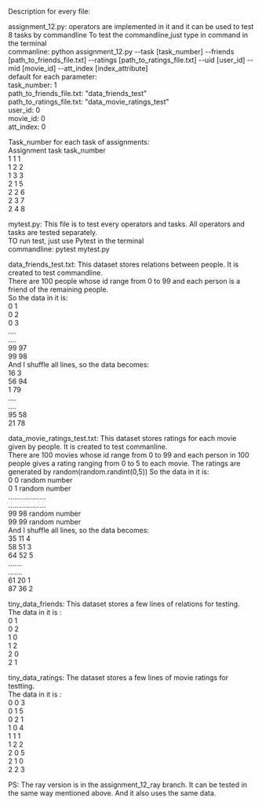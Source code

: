 Description for every file:

assignment_12.py: operators are implemented in it and it can be used to test 8 tasks by commandline
To test the commandline,just type in command in the terminal  
commanline: python assignment_12.py --task [task_number] --friends [path_to_friends_file.txt] --ratings [path_to_ratings_file.txt] --uid [user_id] --mid [movie_id] --att_index [index_attribute]  
default for each parameter:  
task_number: 1  
path_to_friends_file.txt: "data_friends_test"  
path_to_ratings_file.txt: "data_movie_ratings_test"  
user_id: 0  
movie_id: 0  
att_index: 0  

Task_number for each task of assignments:  
Assignment     task     task_number  
    1            1           1    
    1            2           2   
    1            3           3   
    2            1           5    
    2            2           6    
    2            3           7   
    2            4           8   
    

mytest.py: This file is to test every operators and tasks. All operators and tasks are tested separately.  
TO run test, just use Pytest in the terminal  
commandline: pytest mytest.py  

data_friends_test.txt: This dataset stores relations between people. It is created to test commandline.  
There are 100 people whose id range from 0 to 99 and each person is a friend of the remaining people.  
So the data in it is:  
0  1  
0  2  
0  3  
....  
....  
99  97  
99  98   
And I shuffle all lines, so the data becomes:  
16 3  
56 94  
1 79  
....  
....  
95 58  
21 78  

data_movie_ratings_test.txt: This dataset stores ratings for each movie given by people. It is created to test commanline.   
There are 100 movies whose id range from 0 to 99 and each person in 100 people gives a rating ranging from 0 to 5 to each movie. The ratings are generated by random(random.randint(0,5))
So the data in it is:  
0  0  random number   
0  1  random number  
...................  
...................  
99 98 random number  
99 99 random number  
And I shuffle all lines, so the data becomes:  
35 11 4  
58 51 3  
64 52 5  
.......  
.......  
61 20 1  
87 36 2  

tiny_data_friends: This dataset stores a few lines of relations for testing.  
The data in it is :  
0  1  
0  2  
1  0  
1  2  
2  0  
2  1  

tiny_data_ratings: The dataset stores a few lines of movie ratings for testting.  
The data in it is :  
0  0  3  
0  1  5  
0  2  1  
1  0  4  
1  1  1  
1  2  2  
2  0  5  
2  1  0  
2  2  3  





PS: The ray version is in the assignment_12_ray branch. It can be tested in the same way mentioned above.
And it also uses the same data. 


